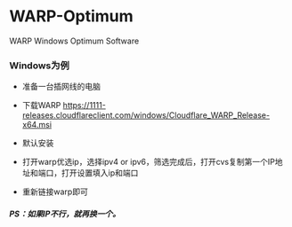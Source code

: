 # WARP-Optimum
WARP Windows Optimum Software

### Windows为例

- 准备一台插网线的电脑

- 下载WARP https://1111-releases.cloudflareclient.com/windows/Cloudflare_WARP_Release-x64.msi

- 默认安装

- 打开warp优选ip，选择ipv4 or ipv6，筛选完成后，打开cvs复制第一个IP地址和端口，打开设置填入ip和端口

- 重新链接warp即可

##### PS：如果IP不行，就再换一个。
